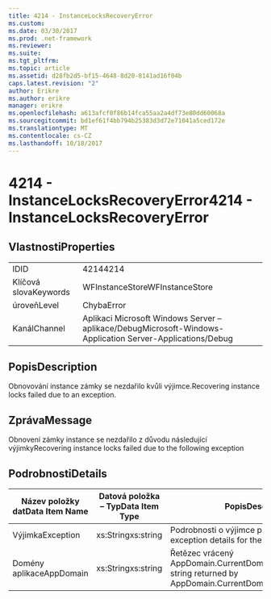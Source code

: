 ```yaml
---
title: 4214 - InstanceLocksRecoveryError
ms.custom: 
ms.date: 03/30/2017
ms.prod: .net-framework
ms.reviewer: 
ms.suite: 
ms.tgt_pltfrm: 
ms.topic: article
ms.assetid: d28fb2d5-bf15-4648-8d20-8141ad16f04b
caps.latest.revision: "2"
author: Erikre
ms.author: erikre
manager: erikre
ms.openlocfilehash: a613afcf0f86b14fca55aa2a4df73e80dd60068a
ms.sourcegitcommit: bd1ef61f4bb794b25383d3d72e71041a5ced172e
ms.translationtype: MT
ms.contentlocale: cs-CZ
ms.lasthandoff: 10/18/2017
---
```

# <a name="4214---instancelocksrecoveryerror"></a><span data-ttu-id="638aa-102">4214 - InstanceLocksRecoveryError</span><span class="sxs-lookup"><span data-stu-id="638aa-102">4214 - InstanceLocksRecoveryError</span></span>
## <a name="properties"></a><span data-ttu-id="638aa-103">Vlastnosti</span><span class="sxs-lookup"><span data-stu-id="638aa-103">Properties</span></span>  
  
|||  
|-|-|  
|<span data-ttu-id="638aa-104">ID</span><span class="sxs-lookup"><span data-stu-id="638aa-104">ID</span></span>|<span data-ttu-id="638aa-105">4214</span><span class="sxs-lookup"><span data-stu-id="638aa-105">4214</span></span>|  
|<span data-ttu-id="638aa-106">Klíčová slova</span><span class="sxs-lookup"><span data-stu-id="638aa-106">Keywords</span></span>|<span data-ttu-id="638aa-107">WFInstanceStore</span><span class="sxs-lookup"><span data-stu-id="638aa-107">WFInstanceStore</span></span>|  
|<span data-ttu-id="638aa-108">úroveň</span><span class="sxs-lookup"><span data-stu-id="638aa-108">Level</span></span>|<span data-ttu-id="638aa-109">Chyba</span><span class="sxs-lookup"><span data-stu-id="638aa-109">Error</span></span>|  
|<span data-ttu-id="638aa-110">Kanál</span><span class="sxs-lookup"><span data-stu-id="638aa-110">Channel</span></span>|<span data-ttu-id="638aa-111">Aplikaci Microsoft Windows Server – aplikace/Debug</span><span class="sxs-lookup"><span data-stu-id="638aa-111">Microsoft-Windows-Application Server-Applications/Debug</span></span>|  
  
## <a name="description"></a><span data-ttu-id="638aa-112">Popis</span><span class="sxs-lookup"><span data-stu-id="638aa-112">Description</span></span>  
 <span data-ttu-id="638aa-113">Obnovování instance zámky se nezdařilo kvůli výjimce.</span><span class="sxs-lookup"><span data-stu-id="638aa-113">Recovering instance locks failed due to an exception.</span></span>  
  
## <a name="message"></a><span data-ttu-id="638aa-114">Zpráva</span><span class="sxs-lookup"><span data-stu-id="638aa-114">Message</span></span>  
 <span data-ttu-id="638aa-115">Obnovení zámky instance se nezdařilo z důvodu následující výjimky</span><span class="sxs-lookup"><span data-stu-id="638aa-115">Recovering instance locks failed due to the following exception</span></span>  
  
## <a name="details"></a><span data-ttu-id="638aa-116">Podrobnosti</span><span class="sxs-lookup"><span data-stu-id="638aa-116">Details</span></span>  
  
|<span data-ttu-id="638aa-117">Název položky dat</span><span class="sxs-lookup"><span data-stu-id="638aa-117">Data Item Name</span></span>|<span data-ttu-id="638aa-118">Datová položka – Typ</span><span class="sxs-lookup"><span data-stu-id="638aa-118">Data Item Type</span></span>|<span data-ttu-id="638aa-119">Popis</span><span class="sxs-lookup"><span data-stu-id="638aa-119">Description</span></span>|  
|--------------------|--------------------|-----------------|  
|<span data-ttu-id="638aa-120">Výjimka</span><span class="sxs-lookup"><span data-stu-id="638aa-120">Exception</span></span>|<span data-ttu-id="638aa-121">xs:String</span><span class="sxs-lookup"><span data-stu-id="638aa-121">xs:string</span></span>|<span data-ttu-id="638aa-122">Podrobnosti o výjimce pro výjimky</span><span class="sxs-lookup"><span data-stu-id="638aa-122">The exception details for the exception</span></span>|  
|<span data-ttu-id="638aa-123">Domény aplikace</span><span class="sxs-lookup"><span data-stu-id="638aa-123">AppDomain</span></span>|<span data-ttu-id="638aa-124">xs:String</span><span class="sxs-lookup"><span data-stu-id="638aa-124">xs:string</span></span>|<span data-ttu-id="638aa-125">Řetězec vrácený AppDomain.CurrentDomain.FriendlyName.</span><span class="sxs-lookup"><span data-stu-id="638aa-125">The string returned by AppDomain.CurrentDomain.FriendlyName.</span></span>|
